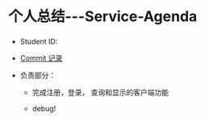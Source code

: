 # 个人总结---Service-Agenda

### 

* Student ID: 

* [Commit 记录](https://github.com/xiaxzh/service-agenda/commits?author=xiaxzh)

* 负责部分：
    + 完成注册，登录， 查询和显示的客户端功能
    
    + debug! 
